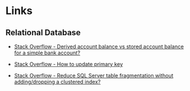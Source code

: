 # Links

## Relational Database

- [Stack Overflow - Derived account balance vs stored account balance for a simple bank account?](https://stackoverflow.com/questions/29688982/derived-account-balance-vs-stored-account-balance-for-a-simple-bank-account)

- [Stack Overflow - How to update primary key](https://stackoverflow.com/questions/2499246/how-to-update-primary-key)

- [Stack Overflow - Reduce SQL Server table fragmentation without adding/dropping a clustered index?](https://stackoverflow.com/questions/3336934/reduce-sql-server-table-fragmentation-without-adding-dropping-a-clustered-index)
